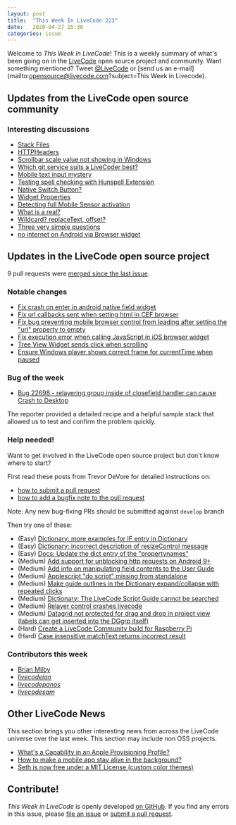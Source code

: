 ```yaml
---
layout: post
title:  "This Week In LiveCode 223"
date:   2020-04-27 15:30
categories: issue
---
```


Welcome to *This Week in LiveCode*!  This is a weekly summary of what's been
going on in the [LiveCode](https://livecode.com/) open source project and
community.  Want something mentioned?  Tweet
[@LiveCode](https://twitter.com/LiveCode) or
[send us an e-mail](mailto:opensource@livecode.com?subject=This Week in Livecode).

## Updates from the LiveCode open source community

<!---
### News & blog posts

- [Fence Painting or Coding Challenges?](https://livecode.com/fence-painting-or-coding-challenges/#comments)
--->

### Interesting discussions

- [Stack Files](https://www.mail-archive.com/use-livecode@lists.runrev.com/msg107549.html)
- [HTTPHeaders](https://www.mail-archive.com/use-livecode@lists.runrev.com/msg107556.html)
- [Scrollbar scale value not showing in Windows](https://www.mail-archive.com/use-livecode@lists.runrev.com/msg107583.html)
- [Which git service suits a LiveCoder best?](https://www.mail-archive.com/use-livecode@lists.runrev.com/msg107585.html)
- [Mobile text input mystery](https://www.mail-archive.com/use-livecode@lists.runrev.com/msg107589.html)
- [Testing spell checking with Hunspell Extension](https://www.mail-archive.com/use-livecode@lists.runrev.com/msg107598.html)
- [Native Switch Button?](https://www.mail-archive.com/use-livecode@lists.runrev.com/msg107600.html)
- [Widget Properties](https://www.mail-archive.com/use-livecode@lists.runrev.com/msg107614.html)
- [Detecting full Mobile Sensor activation](https://www.mail-archive.com/use-livecode@lists.runrev.com/msg107637.html)
- [What is a real?](https://www.mail-archive.com/use-livecode@lists.runrev.com/msg107641.html)
- [Wildcard? replaceText, offset?](https://www.mail-archive.com/use-livecode@lists.runrev.com/msg107675.html)
- [Three very simple questions](https://www.mail-archive.com/use-livecode@lists.runrev.com/msg107660.html)
- [no internet on Android via Browser widget](http://forums.livecode.com/viewtopic.php?t=33964&p=190660#p190660)

## Updates in the LiveCode open source project

9 pull requests were [merged since the last issue](https://github.com/search?q=org%3Alivecode+is%3Apublic+is%3Apr+is%3Amerged+merged%3A2020-04-20..2020-04-26&type=Issues).

<!---
### New LiveCode releases

- [Release 9.6.0 DP-4](https://www.mail-archive.com/use-livecode@lists.runrev.com/msg107407.html)
--->

### Notable changes

- [Fix crash on enter in android native field widget](https://github.com/livecode/livecode/pull/7334)
- [Fix url callbacks sent when setting html in CEF browser](https://github.com/livecode/livecode/pull/7331)
- [Fix bug preventing mobile browser control from loading after setting the "url" property to empty](https://github.com/livecode/livecode/pull/7329)
- [Fix execution error when calling JavaScript in iOS browser widget](https://github.com/livecode/livecode/pull/7328)
- [Tree View Widget sends click when scrolling](https://github.com/livecode/livecode/pull/7296)
- [Ensure Windows player shows correct frame for currentTime when paused](https://github.com/livecode/livecode/pull/7252)


### Bug of the week

- [Bug 22698 - relayering group inside of closefield handler can cause Crash to Desktop](https://quality.livecode.com/show_bug.cgi?id=22698)

The reporter provided a detailed recipe and a helpful sample stack that allowed us to test and confirm the problem quickly.


### Help needed!

Want to get involved in the LiveCode open source project but don't know where
to start?  

First read these posts from Trevor DeVore for detailed instructions on:

- [how to submit a pull request](https://www.mail-archive.com/use-livecode@lists.runrev.com/msg98530.html)
- [how to add a bugfix note to the pull request](https://www.mail-archive.com/use-livecode@lists.runrev.com/msg98611.html)

Note: Any new bug-fixing PRs should be submitted against `develop` branch

Then try one of these:

- (Easy) [Dictionary: more examples for IF entry in Dictionary](https://quality.livecode.com/show_bug.cgi?id=22589)
- (Easy) [Dictionary: incorrect description of resizeControl message](https://quality.livecode.com/show_bug.cgi?id=17118)
- (Easy) [Docs: Update the dict entry of the "propertynames"](https://quality.livecode.com/show_bug.cgi?id=7375)
- (Medium) [Add support for unblocking http requests on Android 9+](http://quality.livecode.com/show_bug.cgi?id=22400)
- (Medium) [Add info on manipulating field contents to the User Guide](http://quality.livecode.com/show_bug.cgi?id=18990)
- (Medium) [Applescript "do script" missing from standalone](http://quality.livecode.com/show_bug.cgi?id=20993)
- (Medium) [Make guide outlines in the Dictionary expand/collapse with repeated clicks](http://quality.livecode.com/show_bug.cgi?id=18184)
- (Medium) [Dictionary: The LiveCode Script Guide cannot be searched](http://quality.livecode.com/show_bug.cgi?id=15957)
- (Medium) [Relayer control crashes livecode](https://quality.livecode.com/show_bug.cgi?id=21460)
- (Medium) [Datagrid not protected for drag and drop in project view (labels can get inserted into the DGgrp itself)](https://quality.livecode.com/show_bug.cgi?id=21750)
- (Hard) [Create a LiveCode Community build for Raspberry Pi](http://forums.livecode.com/viewtopic.php?f=76&t=27912)
- (Hard) [Case insensitive matchText returns incorrect result](https://quality.livecode.com/show_bug.cgi?id=15312)


### Contributors this week

- [Brian Milby](https://github.com/bwmilby)
- *[livecodeian](https://github.com/livecodeian)*
- *[livecodepanos](https://github.com/livecodepanos)*
- *[livecodesam](https://github.com/livecodesam)*


## Other LiveCode News

This section brings you other interesting news from across the LiveCode universe over the last week. This section may include non OSS projects.

- [What's a Capability in an Apple Provisioning Profile?](https://www.mail-archive.com/use-livecode@lists.runrev.com/msg107570.html)
- [How to make a mobile app stay alive in the background?](https://www.mail-archive.com/use-livecode@lists.runrev.com/msg107682.html)
- [Seth is now free under a MIT License (custom color themes)](http://forums.livecode.com/viewtopic.php?t=33985&p=190858#p190858)

<!---
## Upcoming events

* [SoCal LiveCode Group Meeting: March 5, Pasadena](https://forums.livecode.com/viewtopic.php?f=50&t=33729)
--->

## Contribute!

*This Week in LiveCode* is openly developed
[on GitHub](https://github.com/livecode/this-week-in-livecode).
If you find any errors in this issue, please
[file an issue](https://github.com/livecode/this-week-in-livecode/issues) or
[submit a pull request](https://github.com/livecode/this-week-in-livecode/pulls).
